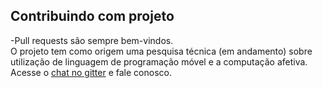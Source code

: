 ## Contribuindo com projeto

-Pull requests são sempre bem-vindos.  
O projeto tem como origem uma pesquisa técnica (em andamento) sobre utilização de linguagem de programação móvel e a computação afetiva.
Acesse o [chat no gitter]( https://gitter.im/IA369_2018S2/Lobby) e fale conosco.
